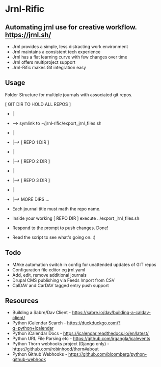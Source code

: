 # Jrnl-Rific

## Automating jrnl use for creative workflow. https://jrnl.sh/

* Jrnl provides a simple, less distracting work environment
* Jrnl maintains a consistent tech experience
* Jrnl has a flat learning curve with few changes over time
* Jrnl offers multiproject support
* Jrnl-Rific makes Git integration easy

## Usage

Folder Structure for multiple journals with associated git repos.

[ GIT DIR TO HOLD ALL REPOS ]
* |
* --> symlink to ~/jrnl-rific/export_jrnl_files.sh        
* |
* |--> [ REPO 1 DIR ]
* |
* |--> [ REPO 2 DIR ] 
* |
* |--> [ REPO 3 DIR ]
* |
* |--> MORE DIRS ...

* Each journal title must math the repo name.
* Inside your working [ REPO DIR ] execute ../export_jrnl_files.sh
* Respond to the prompt to push changes. Done!
* Read the script to see what's going on. :)

## Todo
* MAke automation switch in config for unattended updates of GIT repos
* Configuration file editor eg jrnl.yaml
* Add, edit, remove additional journals
* Drupal CMS publishing via Feeds Import from CSV
* CalDAV and CarDAV tagged entry push support

## Resources
* Building a Sabre/Dav Client - https://sabre.io/dav/building-a-caldav-client/
* Python iCalendar Search - https://duckduckgo.com/?q=python+icalendar
* Python iCalendar Docs - https://icalendar.readthedocs.io/en/latest/
* Python URL File Parsing etc - https://github.com/irgangla/icalevents
* Python Thorn webhooks project (Django only) - https://github.com/robinhood/thorn#about
* Python Github Webhooks - https://github.com/bloomberg/python-github-webhook